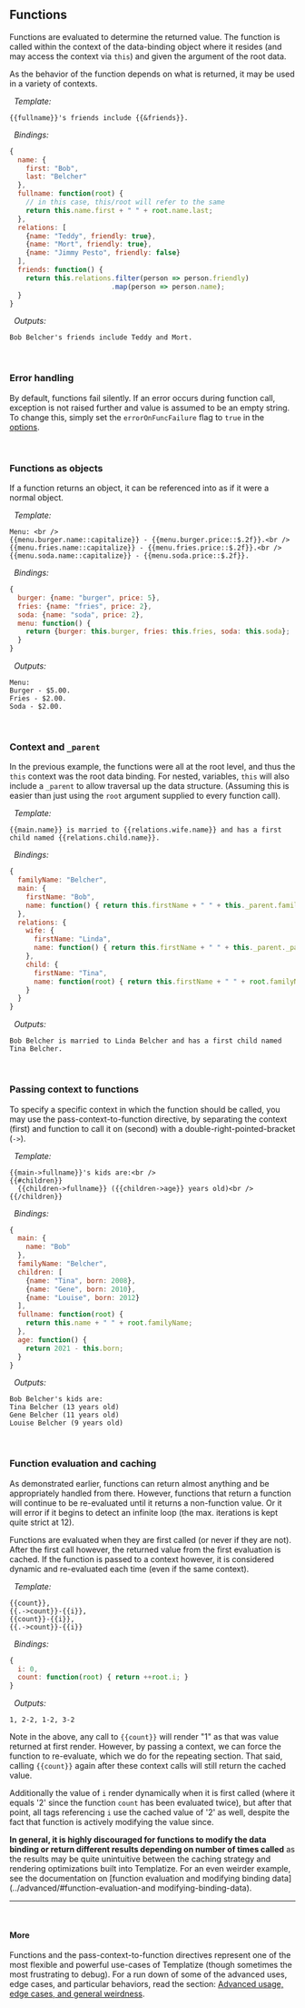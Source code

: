 ## Functions

Functions are evaluated to determine the returned value. The function is called within the context of the data-binding object where it resides (and may access the context via `this`) and given the argument of the root data.

As the behavior of the function depends on what is returned, it may be used in a variety of contexts.

&nbsp; *Template:*

```
{{fullname}}'s friends include {{&friends}}.
```

&nbsp; *Bindings:*

```javascript
{
  name: {
    first: "Bob", 
    last: "Belcher"
  }, 
  fullname: function(root) {
    // in this case, this/root will refer to the same
    return this.name.first + " " + root.name.last;
  }, 
  relations: [
    {name: "Teddy", friendly: true}, 
    {name: "Mort", friendly: true}, 
    {name: "Jimmy Pesto", friendly: false}
  ], 
  friends: function() { 
    return this.relations.filter(person => person.friendly)
                         .map(person => person.name);
  }
}
```

&nbsp; *Outputs:*

```
Bob Belcher's friends include Teddy and Mort.
```

&nbsp; 

### Error handling

By default, functions fail silently. If an error occurs during function call, exception is not raised further and value is assumed to be an empty string. To change this, simply set the `errorOnFuncFailure` flag to `true` in the [options](../../#options).

&nbsp; 

### Functions as objects

If a function returns an object, it can be referenced into as if it were a normal object.

&nbsp; *Template:*

```
Menu: <br />
{{menu.burger.name::capitalize}} - {{menu.burger.price::$.2f}}.<br />
{{menu.fries.name::capitalize}} - {{menu.fries.price::$.2f}}.<br />
{{menu.soda.name::capitalize}} - {{menu.soda.price::$.2f}}. 
```

&nbsp; *Bindings:*

```javascript
{ 
  burger: {name: "burger", price: 5}, 
  fries: {name: "fries", price: 2}, 
  soda: {name: "soda", price: 2}, 
  menu: function() {
    return {burger: this.burger, fries: this.fries, soda: this.soda};
  }
}
```

&nbsp; *Outputs:*

```
Menu:
Burger - $5.00.
Fries - $2.00.
Soda - $2.00.
```

&nbsp;

### Context and `_parent`

In the previous example, the functions were all at the root level, and thus the `this` context was the root data binding. For nested, variables, `this` will also include a `_parent` to allow traversal up the data structure. (Assuming this is easier than just using the `root` argument supplied to every function call).

&nbsp; *Template:*

```
{{main.name}} is married to {{relations.wife.name}} and has a first child named {{relations.child.name}}.
```

&nbsp; *Bindings:*

```javascript
{
  familyName: "Belcher", 
  main: {
    firstName: "Bob", 
    name: function() { return this.firstName + " " + this._parent.familyName }
  }, 
  relations: {
    wife: {
      firstName: "Linda", 
      name: function() { return this.firstName + " " + this._parent._parent.familyName }
    }, 
    child: {
      firstName: "Tina", 
      name: function(root) { return this.firstName + " " + root.familyName }
    }
  }
}
```

&nbsp; *Outputs:*

```
Bob Belcher is married to Linda Belcher and has a first child named Tina Belcher.
```

&nbsp;

### Passing context to functions

To specify a specific context in which the function should be called, you may use the pass-context-to-function directive, by separating the context (first) and function to call it on (second) with a double-right-pointed-bracket (`->`).

&nbsp; *Template:*

```
{{main->fullname}}'s kids are:<br />
{{#children}}
  {{children->fullname}} ({{children->age}} years old)<br />
{{/children}}
```

&nbsp; *Bindings:*

```javascript
{
  main: {
    name: "Bob"
  }, 
  familyName: "Belcher", 
  children: [
    {name: "Tina", born: 2008}, 
    {name: "Gene", born: 2010}, 
    {name: "Louise", born: 2012}
  ], 
  fullname: function(root) {
    return this.name + " " + root.familyName;
  },
  age: function() {
    return 2021 - this.born;
  }
}
```

&nbsp; *Outputs:*

```
Bob Belcher's kids are:
Tina Belcher (13 years old)
Gene Belcher (11 years old)
Louise Belcher (9 years old)
```

&nbsp;

### Function evaluation and caching

As demonstrated earlier, functions can return almost anything and be appropriately handled from there. However, functions that return a function will continue to be re-evaluated until it returns a non-function value. Or it will error if it begins to detect an infinite loop (the max. iterations is kept quite strict at 12).

Functions are evaluated when they are first called (or never if they are not). After the first call however, the returned value from the first evaluation is cached. If the function is passed to a context however, it is considered dynamic and re-evaluated each time (even if the same context).

&nbsp; *Template:*

```
{{count}}, 
{{.->count}}-{{i}}, 
{{count}}-{{i}}, 
{{.->count}}-{{i}}
```

&nbsp; *Bindings:*

```javascript
{
  i: 0, 
  count: function(root) { return ++root.i; }
}
```

&nbsp; *Outputs:*

```
1, 2-2, 1-2, 3-2
```

Note in the above, any call to `{{count}}` will render "1" as that was value returned at first render. However, by passing a context, we can force the function to re-evaluate, which we do for the repeating section. That said, calling `{{count}}` again after these context calls will still return the cached value. 

Additionally the value of `i` render dynamically when it is first called (where it equals '2' since the function `count` has been evaluated twice), but after that point, all tags referencing `i` use the cached value of '2' as well, despite the fact that function is actively modifying the value since.

**In general, it is highly discouraged for functions to modify the data binding or return different results depending on number of times called** as the results may be quite unintuitive between the caching strategy and rendering optimizations built into Templatize. For an even weirder example, see the documentation on [function evaluation and modifying binding data](../advanced/#function-evaluation-and modifying-binding-data).

----

&nbsp;

#### More

Functions and the pass-context-to-function directives represent one of the most flexible and powerful use-cases of Templatize (though sometimes the most frustrating to debug). For a run down of some of the advanced uses, edge cases, and particular behaviors, read the section: [Advanced usage, edge cases, and general weirdness](../advanced/).
